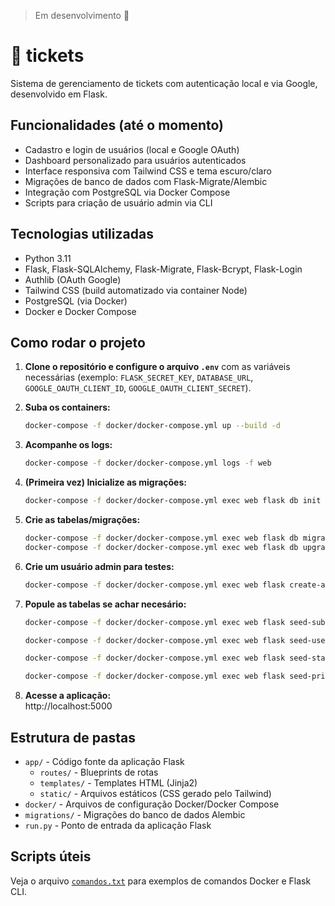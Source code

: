 > Em desenvolvimento 🚧 

# 🎫 tickets

Sistema de gerenciamento de tickets com autenticação local e via Google, desenvolvido em Flask.

## Funcionalidades (até o momento)

- Cadastro e login de usuários (local e Google OAuth)
- Dashboard personalizado para usuários autenticados
- Interface responsiva com Tailwind CSS e tema escuro/claro
- Migrações de banco de dados com Flask-Migrate/Alembic
- Integração com PostgreSQL via Docker Compose
- Scripts para criação de usuário admin via CLI

## Tecnologias utilizadas

- Python 3.11
- Flask, Flask-SQLAlchemy, Flask-Migrate, Flask-Bcrypt, Flask-Login
- Authlib (OAuth Google)
- Tailwind CSS (build automatizado via container Node)
- PostgreSQL (via Docker)
- Docker e Docker Compose

## Como rodar o projeto

1. **Clone o repositório e configure o arquivo `.env`** com as variáveis necessárias (exemplo: `FLASK_SECRET_KEY`, `DATABASE_URL`, `GOOGLE_OAUTH_CLIENT_ID`, `GOOGLE_OAUTH_CLIENT_SECRET`).

2. **Suba os containers:**
   ```sh
   docker-compose -f docker/docker-compose.yml up --build -d
   ```

3. **Acompanhe os logs:**
   ```sh
   docker-compose -f docker/docker-compose.yml logs -f web
   ```

4. **(Primeira vez) Inicialize as migrações:**
   ```sh
   docker-compose -f docker/docker-compose.yml exec web flask db init
   ```

5. **Crie as tabelas/migrações:**
   ```sh
   docker-compose -f docker/docker-compose.yml exec web flask db migrate -m "primeira migração"
   docker-compose -f docker/docker-compose.yml exec web flask db upgrade
   ```

6. **Crie um usuário admin para testes:**
   ```sh
   docker-compose -f docker/docker-compose.yml exec web flask create-admin
   ```

7. **Popule as tabelas se achar necesário:**
   ```sh
   docker-compose -f docker/docker-compose.yml exec web flask seed-subjects
   ```

   ```sh
   docker-compose -f docker/docker-compose.yml exec web flask seed-users
   ```

   ```sh
   docker-compose -f docker/docker-compose.yml exec web flask seed-statuses
   ```

   ```sh
   docker-compose -f docker/docker-compose.yml exec web flask seed-priorities
   ```

7. **Acesse a aplicação:**  
   http://localhost:5000

## Estrutura de pastas

- `app/` - Código fonte da aplicação Flask
  - `routes/` - Blueprints de rotas
  - `templates/` - Templates HTML (Jinja2)
  - `static/` - Arquivos estáticos (CSS gerado pelo Tailwind)
- `docker/` - Arquivos de configuração Docker/Docker Compose
- `migrations/` - Migrações do banco de dados Alembic
- `run.py` - Ponto de entrada da aplicação Flask

## Scripts úteis

Veja o arquivo [`comandos.txt`](comandos.txt) para exemplos de comandos Docker e Flask CLI.
